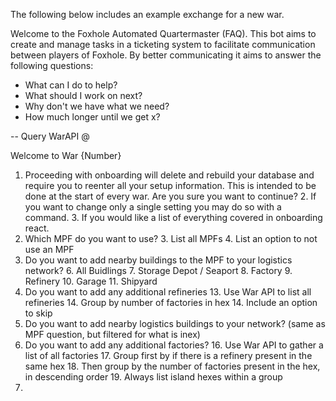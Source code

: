 The following below includes an example exchange for a new war.

<Start of onboarding>

Welcome to the Foxhole Automated Quartermaster (FAQ). This bot aims to create and manage tasks in a ticketing system to facilitate communication between players of Foxhole. By better communicating it aims to answer the following questions:

* What can I do to help?
* What should I work on next?
* Why don't we have what we need?
* How much longer until we get x?

-- Query WarAPI @

Welcome to War {Number}

1. Proceeding with onboarding will delete and rebuild your database and require you to reenter all your setup information. This is intended to be done at the start of every war. Are you sure you want to continue?
   2. If you want to change only a single setting you may do so with a command.
   3. If you would like a list of everything covered in onboarding react.
2. Which MPF do you want to use?
   3. List all MPFs
   4. List an option to not use an MPF
5. Do you want to add nearby buildings to the MPF to your logistics network?
   6. All Buidlings
   7. Storage Depot / Seaport
   8. Factory
   9. Refinery
   10. Garage
   11. Shipyard
12. Do you want to add any additional refineries
    13. Use War API to list all refineries
    14. Group by number of factories in hex
    14. Include an option to skip
15. Do you want to add nearby logistics buildings to your network? (same as MPF question, but filtered for what is inex)
15. Do you want to add any additional factories?
    16. Use War API to gather a list of all factories
    17. Group first by if there is a refinery present in the same hex
    18. Then group by the number of factories present in the hex, in descending order
    19. Always list island hexes within a group
20.
